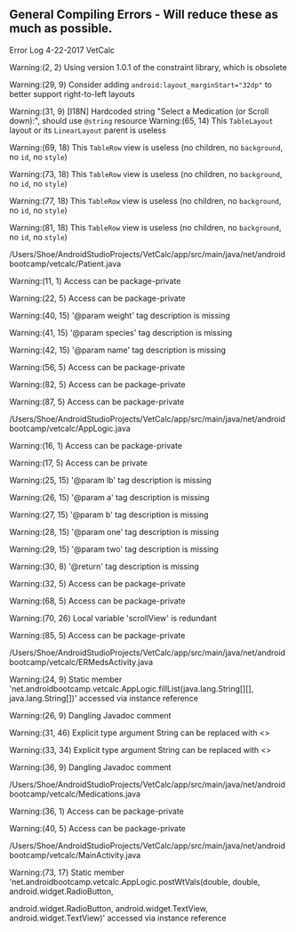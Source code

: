 ## General Compiling Errors - Will reduce these as much as possible.

Error Log 4-22-2017 VetCalc

Warning:(2, 2) Using version 1.0.1 of the constraint library, which is obsolete

Warning:(29, 9) Consider adding `android:layout_marginStart="32dp"` to better support right-to-left layouts

Warning:(31, 9) [I18N] Hardcoded string "Select a Medication (or Scroll down):", should use `@string` resource
Warning:(65, 14) This `TableLayout` layout or its `LinearLayout` parent is useless

Warning:(69, 18) This `TableRow` view is useless (no children, no `background`, no `id`, no `style`)

Warning:(73, 18) This `TableRow` view is useless (no children, no `background`, no `id`, no `style`)

Warning:(77, 18) This `TableRow` view is useless (no children, no `background`, no `id`, no `style`)

Warning:(81, 18) This `TableRow` view is useless (no children, no `background`, no `id`, no `style`)

/Users/Shoe/AndroidStudioProjects/VetCalc/app/src/main/java/net/androidbootcamp/vetcalc/Patient.java

Warning:(11, 1) Access can be package-private

Warning:(22, 5) Access can be package-private

Warning:(40, 15) '@param weight' tag description is missing

Warning:(41, 15) '@param species' tag description is missing

Warning:(42, 15) '@param name' tag description is missing

Warning:(56, 5) Access can be package-private

Warning:(82, 5) Access can be package-private

Warning:(87, 5) Access can be package-private

/Users/Shoe/AndroidStudioProjects/VetCalc/app/src/main/java/net/androidbootcamp/vetcalc/AppLogic.java

Warning:(16, 1) Access can be package-private

Warning:(17, 5) Access can be private

Warning:(25, 15) '@param lb' tag description is missing

Warning:(26, 15) '@param a' tag description is missing

Warning:(27, 15) '@param b' tag description is missing

Warning:(28, 15) '@param one' tag description is missing

Warning:(29, 15) '@param two' tag description is missing

Warning:(30, 8) '@return' tag description is missing

Warning:(32, 5) Access can be package-private

Warning:(68, 5) Access can be package-private

Warning:(70, 26) Local variable 'scrollView' is redundant

Warning:(85, 5) Access can be package-private

/Users/Shoe/AndroidStudioProjects/VetCalc/app/src/main/java/net/androidbootcamp/vetcalc/ERMedsActivity.java

Warning:(24, 9) Static member 'net.androidbootcamp.vetcalc.AppLogic.fillList(java.lang.String[][], java.lang.String[])' accessed via instance reference

Warning:(26, 9) Dangling Javadoc comment

Warning:(31, 46) Explicit type argument String can be replaced with <>

Warning:(33, 34) Explicit type argument String can be replaced with <>

Warning:(36, 9) Dangling Javadoc comment

/Users/Shoe/AndroidStudioProjects/VetCalc/app/src/main/java/net/androidbootcamp/vetcalc/Medications.java

Warning:(36, 1) Access can be package-private

Warning:(40, 5) Access can be package-private

/Users/Shoe/AndroidStudioProjects/VetCalc/app/src/main/java/net/androidbootcamp/vetcalc/MainActivity.java

Warning:(73, 17) Static member 'net.androidbootcamp.vetcalc.AppLogic.postWtVals(double, double, android.widget.RadioButton, 

android.widget.RadioButton, android.widget.TextView, android.widget.TextView)' accessed via instance reference
